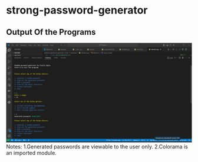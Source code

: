 # strong-password-generator
## Output Of the Programs 
![Output Main.py](https://github.com/gpratik143/RandomPasswordGenerator/blob/main/Output.png)
Notes: 
1.Generated passwords are viewable to the user only.
2.Colorama is an imported module.
